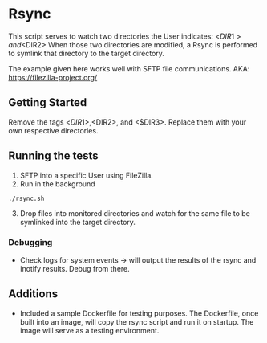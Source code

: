# Rsync

This script serves to watch two directories the User indicates: <$DIR1> and <$DIR2>
When those two directories are modified, a Rsync is performed to symlink that directory to the target directory.

The example given here works well with SFTP file communications. AKA: https://filezilla-project.org/

## Getting Started

Remove the tags <$DIR1>, <$DIR2>, and <$DIR3>. Replace them with your own respective directories.

## Running the tests

1. SFTP into a specific User using FileZilla.
2. Run in the background
```
./rsync.sh
```
3. Drop files into monitored directories and watch for the same file to be symlinked into the target directory.

### Debugging

- Check logs for system events -> will output the results of the rsync and inotify results. Debug from there.

## Additions

- Included a sample Dockerfile for testing purposes. The Dockerfile, once built into an image, will copy the rsync script and run it on startup. The image will serve as a testing environment.


